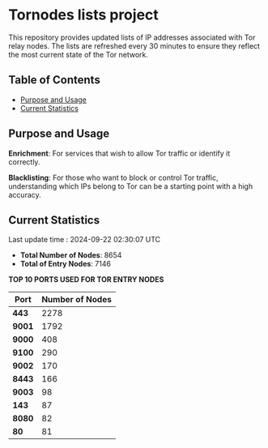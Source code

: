 # Tornodes lists project

This repository provides updated lists of IP addresses associated with Tor relay nodes. The lists are refreshed every 30 minutes to ensure they reflect the most current state of the Tor network.

## Table of Contents

- [Purpose and Usage](#purpose-and-usage)
- [Current Statistics](#current-statistics)


## Purpose and Usage

**Enrichment**: For services that wish to allow Tor traffic or identify it correctly.

**Blacklisting**: For those who want to block or control Tor traffic, understanding which IPs belong to Tor can be a starting point with a high accuracy.

## Current Statistics

Last update time : 2024-09-22 02:30:07 UTC

- **Total Number of Nodes**: 8654
- **Total of Entry Nodes**: 7146

**TOP 10 PORTS USED FOR TOR ENTRY NODES**

| **Port** | **Number of Nodes** |
|------|-----------------|
| **443**   | 2278  |
| **9001**   | 1792  |
| **9000**   | 408  |
| **9100**   | 290  |
| **9002**   | 170  |
| **8443**   | 166  |
| **9003**   | 98  |
| **143**   | 87  |
| **8080**   | 82  |
| **80**   | 81  |

